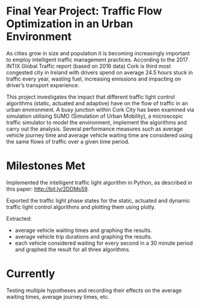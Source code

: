 # Final Year Project: Traffic Flow Optimization in an Urban Environment

As cities grow in size and population it is becoming increasingly important to employ
intelligent traffic management practices. According to the 2017 INTIX Global Traffic report
(based on 2016 data) Cork is third most congested city in Ireland with drivers spend on average
24.5 hours stuck in traffic every year, wasting fuel, increasing emissions and impacting on
driver’s transport experience.

This project investigates the impact that different traffic light control algorithms (static, actuated
and adaptive) have on the flow of traffic in an urban environment. A busy junction within Cork
City has been examined via simulation utilising SUMO (Simulation of Urban Mobility), a
microscopic traffic simulator to model the environment, implement the algorithms and carry out
the analysis. Several performance measures such as average vehicle journey time and average
vehicle waiting time are considered using the same flows of traffic over a given time period.

# Milestones Met

Implemented the intelligent traffic light algorithm in Python, as described in this paper: http://bit.ly/2DDMs59.

Exported the traffic light phase states for the static, actuated and dynamic traffic light control algorithms and plotting them using plotly.

Extracted:
  - average vehicle waiting times and graphing the results.
  - average vehicle trip durations and graphing the results.
  - each vehicle considered waiting for every second in a 30 minute period and graphed the result for all three algorithms.

# Currently

Testing multiple hypotheses and recording their effects on the average waiting times, average journey times, etc.

